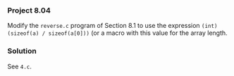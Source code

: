 ### Project 8.04
Modify the `reverse.c` program of Section 8.1 to use the expression `(int)
(sizeof(a) / sizeof(a[0]))` (or a macro with this value for the array length.

### Solution
See `4.c`.
